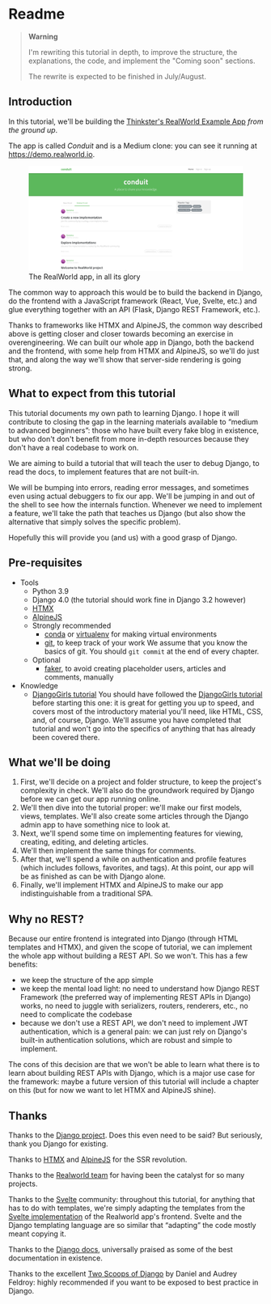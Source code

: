 # Readme

> **Warning**
>
> I'm rewriting this tutorial in depth, to improve the structure, the explanations, the code, and implement the "Coming soon" sections.
>
> The rewrite is expected to be finished in July/August. 


## Introduction

In this tutorial, we'll be building the [Thinkster's RealWorld Example
App](https://github.com/gothinkster/realworld/) *from the ground up*.

The app is called *Conduit* and is a Medium clone: you can see it
running at <https://demo.realworld.io>.

<figure>
<img src="./tutorial/docs/assets/Conduit - RealWorld.png" width="600"
alt="The RealWorld app, in all its glory" />
<figcaption aria-hidden="true">The RealWorld app, in all its
glory</figcaption>
</figure>

The common way to approach this would be to build the backend in Django,
do the frontend with a JavaScript framework (React, Vue, Svelte, etc.)
and glue everything together with an API (Flask, Django REST Framework,
etc.).

Thanks to frameworks like HTMX and AlpineJS, the common way described
above is getting closer and closer towards becoming an exercise in
overengineering. We can built our whole app in Django, both the backend
and the frontend, with some help from HTMX and AlpineJS, so we'll do
just that, and along the way we'll show that server-side rendering is
going strong.

## What to expect from this tutorial

This tutorial documents my own path to learning Django. I hope it will
contribute to closing the gap in the learning materials available to
“medium to advanced beginners”: those who have built every fake blog in
existence, but who don't don't benefit from more in-depth resources
because they don't have a real codebase to work on.

We are aiming to build a tutorial that will teach the user to debug
Django, to read the docs, to implement features that are not built-in.

We will be bumping into errors, reading error messages, and sometimes
even using actual debuggers to fix our app. We'll be jumping in and out
of the shell to see how the internals function. Whenever we need to
implement a feature, we'll take the path that teaches us Django (but
also show the alternative that simply solves the specific problem).

Hopefully this will provide you (and us) with a good grasp of Django.

## Pre-requisites

-   Tools
    -   Python 3.9
    -   Django 4.0 (the tutorial should work fine in Django 3.2 however)
    -   [HTMX](https://htmx.org/)
    -   [AlpineJS](https://alpinejs.dev/)
    -   Strongly recommended
        -   [conda](https://docs.conda.io/en/latest/miniconda.html) or
            [virtualenv](https://virtualenv.pypa.io/) for making virtual
            environments
        -   [git](https://github.com/git-guides/install-git), to keep
            track of your work We assume that you know the basics of
            git. You should `git commit` at the end of every chapter.
    -   Optional
        -   [faker](https://github.com/joke2k/faker), to avoid creating
            placeholder users, articles and comments, manually
-   Knowledge
    -   [DjangoGirls tutorial](https://github.com/DjangoGirls/tutorial)
        You should have followed the [DjangoGirls
        tutorial](https://github.com/DjangoGirls/tutorial) before
        starting this one: it is great for getting you up to speed, and
        covers most of the introductory material you'll need, like HTML,
        CSS, and, of course, Django. We'll assume you have completed
        that tutorial and won't go into the specifics of anything that
        has already been covered there.

## What we'll be doing

1.  First, we'll decide on a project and folder structure, to keep the
    project's complexity in check. We'll also do the groundwork required
    by Django before we can get our app running online.
2.  We'll then dive into the tutorial proper: we'll make our first
    models, views, templates. We'll also create some articles through
    the Django admin app to have something nice to look at.
3.  Next, we'll spend some time on implementing features for viewing,
    creating, editing, and deleting articles.
4.  We'll then implement the same things for comments.
5.  After that, we'll spend a while on authentication and profile
    features (which includes follows, favorites, and tags). At this
    point, our app will be as finished as can be with Django alone.
6.  Finally, we'll implement HTMX and AlpineJS to make our app
    indistinguishable from a traditional SPA.

## Why no REST?

Because our entire frontend is integrated into Django (through HTML
templates and HTMX), and given the scope of tutorial, we can implement
the whole app without building a REST API. So we won't. This has a few
benefits:

-   we keep the structure of the app simple
-   we keep the mental load light: no need to understand how Django REST
    Framework (the preferred way of implementing REST APIs in Django)
    works, no need to juggle with serializers, routers, renderers, etc.,
    no need to complicate the codebase
-   because we don't use a REST API, we don't need to implement JWT
    authentication, which is a general pain: we can just rely on
    Django's built-in authentication solutions, which are robust and
    simple to implement.

The cons of this decision are that we won't be able to learn what there
is to learn about building REST APIs with Django, which is a major use
case for the framework: maybe a future version of this tutorial will
include a chapter on this (but for now we want to let HTMX and AlpineJS
shine).

## Thanks

Thanks to the [Django project](https://www.djangoproject.com/). Does
this even need to be said? But seriously, thank you Django for existing.

Thanks to [HTMX](https://htmx.org/) and
[AlpineJS](https://alpinejs.dev/) for the SSR revolution.

Thanks to the [Realworld
team](https://github.com/gothinkster/realworld/) for having been the
catalyst for so many projects.

Thanks to the [Svelte](https://svelte.dev/) community: throughout this
tutorial, for anything that has to do with templates, we're simply
adapting the templates from the [Svelte
implementation](https://github.com/sveltejs/realworld) of the Realworld
app's frontend. Svelte and the Django templating language are so similar
that “adapting” the code mostly meant copying it.

Thanks to the [Django docs](https://docs.djangoproject.com/en/4.0/),
universally praised as some of the best documentation in existence.

Thanks to the excellent [Two Scoops of
Django](https://www.feldroy.com/books/two-scoops-of-django-3-x) by
Daniel and Audrey Feldroy: highly recommended if you want to be exposed
to best practice in Django.
